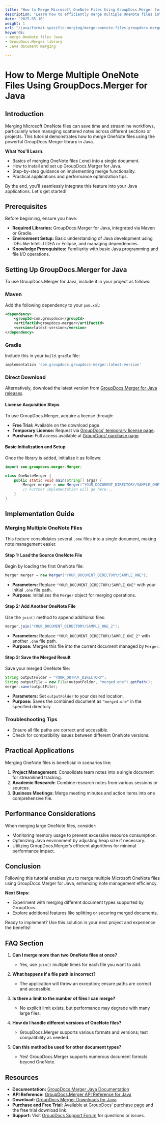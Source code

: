 ```yaml
---
title: "How to Merge Microsoft OneNote Files Using GroupDocs.Merger for Java"
description: "Learn how to efficiently merge multiple OneNote files into a single document using GroupDocs.Merger for Java. Streamline your note management with this comprehensive guide."
date: "2025-05-10"
weight: 1
url: "/java/format-specific-merging/merge-onenote-files-groupdocs-merger-java/"
keywords:
- merge OneNote files Java
- GroupDocs.Merger library
- Java document merging

---
```



# How to Merge Multiple OneNote Files Using GroupDocs.Merger for Java

## Introduction

Merging Microsoft OneNote files can save time and streamline workflows, particularly when managing scattered notes across different sections or projects. This tutorial demonstrates how to merge OneNote files using the powerful GroupDocs.Merger library in Java.

**What You'll Learn:**
- Basics of merging OneNote files (.one) into a single document.
- How to install and set up GroupDocs.Merger for Java.
- Step-by-step guidance on implementing merge functionality.
- Practical applications and performance optimization tips.

By the end, you'll seamlessly integrate this feature into your Java applications. Let's get started!

## Prerequisites

Before beginning, ensure you have:
- **Required Libraries:** GroupDocs.Merger for Java, integrated via Maven or Gradle.
- **Environment Setup:** Basic understanding of Java development using IDEs like IntelliJ IDEA or Eclipse, and managing dependencies.
- **Knowledge Prerequisites:** Familiarity with basic Java programming and file I/O operations.

## Setting Up GroupDocs.Merger for Java

To use GroupDocs.Merger for Java, include it in your project as follows:

### Maven
Add the following dependency to your `pom.xml`:
```xml
<dependency>
    <groupId>com.groupdocs</groupId>
    <artifactId>groupdocs-merger</artifactId>
    <version>latest-version</version>
</dependency>
```

### Gradle
Include this in your `build.gradle` file:
```gradle
implementation 'com.groupdocs:groupdocs-merger:latest-version'
```

### Direct Download
Alternatively, download the latest version from [GroupDocs.Merger for Java releases](https://releases.groupdocs.com/merger/java/).

#### License Acquisition Steps
To use GroupDocs.Merger, acquire a license through:
- **Free Trial:** Available on the download page.
- **Temporary License:** Request via [GroupDocs' temporary license page](https://purchase.groupdocs.com/temporary-license/).
- **Purchase:** Full access available at [GroupDocs' purchase page](https://purchase.groupdocs.com/buy).

#### Basic Initialization and Setup
Once the library is added, initialize it as follows:
```java
import com.groupdocs.merger.Merger;

class OneNoteMerger {
    public static void main(String[] args) {
        Merger merger = new Merger("YOUR_DOCUMENT_DIRECTORY/SAMPLE_ONE");
        // Further implementation will go here...
    }
}
```

## Implementation Guide

### Merging Multiple OneNote Files
This feature consolidates several `.one` files into a single document, making note management easier.

#### Step 1: Load the Source OneNote File
Begin by loading the first OneNote file:
```java
Merger merger = new Merger("YOUR_DOCUMENT_DIRECTORY/SAMPLE_ONE");
```
- **Parameters:** Replace `"YOUR_DOCUMENT_DIRECTORY/SAMPLE_ONE"` with your initial `.one` file path.
- **Purpose:** Initializes the `Merger` object for merging operations.

#### Step 2: Add Another OneNote File
Use the `join()` method to append additional files:
```java
merger.join("YOUR_DOCUMENT_DIRECTORY/SAMPLE_ONE_2");
```
- **Parameters:** Replace `"YOUR_DOCUMENT_DIRECTORY/SAMPLE_ONE_2"` with another `.one` file path.
- **Purpose:** Merges this file into the current document managed by `Merger`.

#### Step 3: Save the Merged Result
Save your merged OneNote file:
```java
String outputFolder = "YOUR_OUTPUT_DIRECTORY";
String outputFile = new File(outputFolder, "merged.one").getPath();
merger.save(outputFile);
```
- **Parameters:** Set `outputFolder` to your desired location.
- **Purpose:** Saves the combined document as `"merged.one"` in the specified directory.

### Troubleshooting Tips
- Ensure all file paths are correct and accessible.
- Check for compatibility issues between different OneNote versions.

## Practical Applications

Merging OneNote files is beneficial in scenarios like:
1. **Project Management:** Consolidate team notes into a single document for streamlined tracking.
2. **Academic Research:** Combine research notes from various sessions or sources.
3. **Business Meetings:** Merge meeting minutes and action items into one comprehensive file.

## Performance Considerations

When merging large OneNote files, consider:
- Monitoring memory usage to prevent excessive resource consumption.
- Optimizing Java environment by adjusting heap size if necessary.
- Utilizing GroupDocs.Merger’s efficient algorithms for minimal performance impact.

## Conclusion

Following this tutorial enables you to merge multiple Microsoft OneNote files using GroupDocs.Merger for Java, enhancing note management efficiency.

**Next Steps:**
- Experiment with merging different document types supported by GroupDocs.
- Explore additional features like splitting or securing merged documents.

Ready to implement? Use this solution in your next project and experience the benefits!

## FAQ Section

1. **Can I merge more than two OneNote files at once?**
   - Yes, use `join()` multiple times for each file you want to add.

2. **What happens if a file path is incorrect?**
   - The application will throw an exception; ensure paths are correct and accessible.

3. **Is there a limit to the number of files I can merge?**
   - No explicit limit exists, but performance may degrade with many large files.

4. **How do I handle different versions of OneNote files?**
   - GroupDocs.Merger supports various formats and versions; test compatibility as needed.

5. **Can this method be used for other document types?**
   - Yes! GroupDocs.Merger supports numerous document formats beyond OneNote.

## Resources
- **Documentation:** [GroupDocs.Merger Java Documentation](https://docs.groupdocs.com/merger/java/)
- **API Reference:** [GroupDocs.Merger API Reference for Java](https://reference.groupdocs.com/merger/java/)
- **Download:** [GroupDocs.Merger Downloads for Java](https://releases.groupdocs.com/merger/java/)
- **Purchase and Free Trial:** Available at [GroupDocs' purchase page](https://purchase.groupdocs.com/buy) and the free trial download link.
- **Support:** Visit [GroupDocs Support Forum](https://forum.groupdocs.com/c/merger) for questions or issues.
